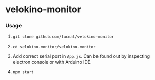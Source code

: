 # velokino-monitor

### Usage

1. `git clone github.com/lucnat/velokino-monitor`

2. `cd velokino-monitor/velokino-monitor`

3. Add correct serial port in `App.js`. Can be found out by inspecting electron console or with Arduino IDE. 

4. `npm start`

